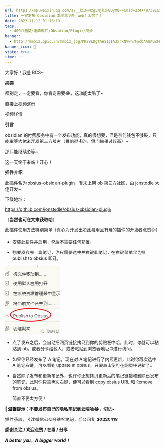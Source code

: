 ```yaml
---
url: https://mp.weixin.qq.com/s?__biz=Mzg5Njk3MDUyMQ==&mid=2247487391&idx=1&sn=31c2089c6d263e15158fcc5506ebf04e&chksm=c079b5e9f70e3cfff1aff44438ac06267750448c20a078fed5aec149ac21440566ab66bdc97d&mpshare=1&scene=1&srcid=1111n5AVWzgaKymZV7IMdLu0&sharer_shareinfo=1ef702e64a03ba70f3f1bc5dc3092bd2&sharer_shareinfo_first=1ef702e64a03ba70f3f1bc5dc3092bd2#rd
title: 一键发布 Obsidian 本地笔记到 web！太赞了！
date: 2023-11-12 01:18:19
tags:
  - 400兴趣类/电脑软件/Obsidian/Plugin/同步
banner:
  - http://mmbiz.qpic.cn/mmbiz_jpg/PR2BLDgtAWS1pIA3xrxNVwn7FpcbAAUA0ZFPZb2jgy2Fd278RibLuuC5sJbVZB5pKccarsRSN1yic86ACFOmUzww/0?wx_fmt=jpeg
banner_icon: 🔖
state: true
time: ""
---
```

大家好！我是 BCS~

**摘要**

都别走，一定要看，你肯定需要😂，这功能太酷了~  

直接上视频演示  

[视频详情](javascript:;)

**引言**

obsidian 的付费服务中有一个发布功能，真的很想要，但是奈何钱包不够鼓，只能坐等大佬来开发第三方服务（目前挺多的，但门槛相对较高）~

那只能继续坐等~

这一天终于来临！开心！

**插件介绍**

此插件名为 obsius-obsidian-plugin，暂未上架 ob 第三方社区，由 jonstodle 大佬开发~  

下载地址：

https://github.com/jonstodle/obsius-obsidian-plugin  

（**当然也可在文末获取哈**）  

此插件使用方法特别简单（真心为开发出如此易用且有用的插件的开发者点赞👍）  

*   安装此插件并启用，然后不需要任何配置。
    
*   想要发布哪一篇笔记，你只需要选中并右键此笔记，在右键菜单里选择 publish to obsius 即可。

![wikj3](https://raw.githubusercontent.com/RainbowRain9/PicGo/master/202311120241445.png)

*   点了发布之后，会自动把网页链接拷贝到你的剪贴板中哈，此时，你就可以粘贴到 ob，或者分享给他人，或者粘贴到浏览器地址中进行访问。
    
*   如果你已经发布了 A 笔记，现在对 A 笔记进行了内容更新，此时你再次选中 A 笔记右键，可以看到 update in obsius，只要点击便可在网页中更新了。
    
*   当然除了发布和更新笔记外，也许你还想拷贝更新后的笔记链接和删除已发布的笔记，此时你只需再次右键，便可以看到 copy obsius URL 和 Remove from obsius。
    
    简直不要太方便！
    

📌**温馨提示：不要发布自己的隐私笔记到云端哈😂，切记~**  

插件获取，关注微信公众号维客笔记，后台回复 **20220418**  

**感谢关注 / 欢迎点赞 / 在看 / 分享**

**_A better you，A bigger world！_**